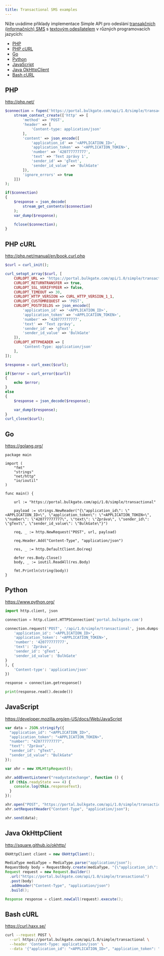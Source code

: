 ```yaml
---
title: Transactional SMS examples
---
```


Níže uvádíme příklady implementace Simple API pro odeslání [transakčních (informačních) SMS](difference-promotional-transactional-sms.md#transakČnÍ-sms) s [textovým odesílatelem](sender-type.md#textový-odesílatel) v různých programovacích jazycích:
 - [PHP](#php)
 - [PHP cURL](#php-curl)
 - [Go](#go)
 - [Python](#python)
 - [JavaScript](#javascript)
 - [Java OkHttpClient](#java-okhttpclient)
 - [Bash cURL](#bash-curl)

## PHP
http://php.net/
``` php
$connection = fopen('https://portal.bulkgate.com/api/1.0/simple/transactional', 'r', false,
    stream_context_create(['http' => [
        'method' => 'POST',
        'header' => [
            'Content-type: application/json'
        ],
        'content' => json_encode([
            'application_id' => '<APPLICATION_ID>',
            'application_token' => '<APPLICATION_TOKEN>',
            'number' => '420777777777',
            'text' => 'Text zprávy 1',
            'sender_id' => 'gText',
            'sender_id_value' => 'BulkGate'
        ]),
        'ignore_errors' => true
    ]])
);

if($connection)
{
    $response = json_decode(
        stream_get_contents($connection)
    );
    var_dump($response);

    fclose($connection);
}
```

## PHP cURL 
http://php.net/manual/en/book.curl.php
``` php
$curl = curl_init();

curl_setopt_array($curl, [
    CURLOPT_URL => 'https://portal.bulkgate.com/api/1.0/simple/transactional',
    CURLOPT_RETURNTRANSFER => true,
    CURLOPT_SSL_VERIFYPEER => false,
    CURLOPT_TIMEOUT => 30,
    CURLOPT_HTTP_VERSION => CURL_HTTP_VERSION_1_1,
    CURLOPT_CUSTOMREQUEST => 'POST',
    CURLOPT_POSTFIELDS => json_encode([
        'application_id' => '<APPLICATION_ID>',
        'application_token' => '<APPLICATION_TOKEN>',
        'number' => '420777777777',
        'text' => 'Text zprávy',
        'sender_id' => 'gText',
        'sender_id_value' => 'BulkGate'
    ]),
    CURLOPT_HTTPHEADER => [
        'Content-Type: application/json'
    ],
]);

$response = curl_exec($curl);

if($error = curl_error($curl))
{
    echo $error;
}
else
{
    $response = json_decode($response);

    var_dump($response);
}
curl_close($curl);
```

## Go
https://golang.org/
``` golang
package main

import (
	"fmt"
	"strings"
	"net/http"
	"io/ioutil"
)

func main() {

	url := "https://portal.bulkgate.com/api/1.0/simple/transactional"

	payload := strings.NewReader("{\"application_id\": \"<APPLICATION_ID>\", \"application_token\": \"<APPLICATION_TOKEN>\", \"number\": \"420777777777\", \"text\": \"Zpráva\", \"sender_id\": \"gText\", \"sender_id_value\": \"BulkGate\"}")

	req, _ := http.NewRequest("POST", url, payload)

	req.Header.Add("Content-Type", "application/json")

	res, _ := http.DefaultClient.Do(req)

	defer res.Body.Close()
	body, _ := ioutil.ReadAll(res.Body)

	fmt.Println(string(body))
}
```

## Python
https://www.python.org/
``` Python
import http.client, json

connection = http.client.HTTPSConnection('portal.bulkgate.com')

connection.request('POST', '/api/1.0/simple/transactional', json.dumps({
    'application_id': '<APPLICATION_ID>',
    'application_token': '<APPLICATION_TOKEN>',
    'number': '420777777777',
    'text': 'Zpráva',
    'sender_id': 'gText',
    'sender_id_value': 'BulkGate'
}
), {
    'Content-type': 'application/json'
})

response = connection.getresponse()

print(response.read().decode())
```

## JavaScript
https://developer.mozilla.org/en-US/docs/Web/JavaScript
``` JavaScript
var data = JSON.stringify({
  "application_id": "<APPLICATION_ID>",
  "application_token": "<APPLICATION_TOKEN>",
  "number": "420777777777",
  "text": "Zpráva",
  "sender_id": "gText",
  "sender_id_value": "BulkGate"
});

var xhr = new XMLHttpRequest();

xhr.addEventListener("readystatechange", function () {
  if (this.readyState === 4) {
    console.log(this.responseText);
  }
});

xhr.open("POST", "https://portal.bulkgate.com/api/1.0/simple/transactional");
xhr.setRequestHeader("Content-Type", "application/json");

xhr.send(data);
```

## Java OkHttpClient
http://square.github.io/okhttp/
``` Java
OkHttpClient client = new OkHttpClient();

MediaType mediaType = MediaType.parse("application/json");
RequestBody body = RequestBody.create(mediaType, "{\"application_id\": \"<APPLICATION_ID>\", \"application_token\": \"<APPLICATION_TOKEN>\", \"number\": \"420777777777\", \"text\": \"Zpráva\", \"sender_id\": \"gText\", \"sender_id_value\": \"BulkGate\"}");
Request request = new Request.Builder()
  .url("https://portal.bulkgate.com/api/1.0/simple/transactional")
  .post(body)
  .addHeader("Content-Type", "application/json")
  .build();

Response response = client.newCall(request).execute();
```

## Bash cURL
https://curl.haxx.se/
``` bash
curl --request POST \
  --url https://portal.bulkgate.com/api/1.0/simple/transactional \
  --header 'Content-Type: application/json' \
  --data '{"application_id": "<APPLICATION_ID>", "application_token": "<APPLICATION_TOKEN>", "number": "420777777777", "text": "Zpráva", "sender_id": "gText", "sender_id_value": "BulkGate"}'
```
